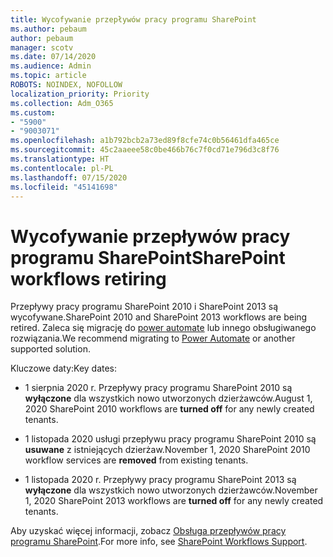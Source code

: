 ```yaml
---
title: Wycofywanie przepływów pracy programu SharePoint
ms.author: pebaum
author: pebaum
manager: scotv
ms.date: 07/14/2020
ms.audience: Admin
ms.topic: article
ROBOTS: NOINDEX, NOFOLLOW
localization_priority: Priority
ms.collection: Adm_O365
ms.custom:
- "5900"
- "9003071"
ms.openlocfilehash: a1b792bcb2a73ed89f8cfe74c0b56461dfa465ce
ms.sourcegitcommit: 45c2aaeee58c0be466b76c7f0cd71e796d3c8f76
ms.translationtype: HT
ms.contentlocale: pl-PL
ms.lasthandoff: 07/15/2020
ms.locfileid: "45141698"
---
```

# <a name="sharepoint-workflows-retiring"></a><span data-ttu-id="9360b-102">Wycofywanie przepływów pracy programu SharePoint</span><span class="sxs-lookup"><span data-stu-id="9360b-102">SharePoint workflows retiring</span></span>

<span data-ttu-id="9360b-103">Przepływy pracy programu SharePoint 2010 i SharePoint 2013 są wycofywane.</span><span class="sxs-lookup"><span data-stu-id="9360b-103">SharePoint 2010 and SharePoint 2013 workflows are being retired.</span></span> <span data-ttu-id="9360b-104">Zaleca się migrację do [power automate](https://docs.microsoft.com/power-automate/getting-started) lub innego obsługiwanego rozwiązania.</span><span class="sxs-lookup"><span data-stu-id="9360b-104">We recommend migrating to [Power Automate](https://docs.microsoft.com/power-automate/getting-started) or another supported solution.</span></span> 

<span data-ttu-id="9360b-105">Kluczowe daty:</span><span class="sxs-lookup"><span data-stu-id="9360b-105">Key dates:</span></span>

- <span data-ttu-id="9360b-106">1 sierpnia 2020 r. Przepływy pracy programu SharePoint 2010 są **wyłączone** dla wszystkich nowo utworzonych dzierżawców.</span><span class="sxs-lookup"><span data-stu-id="9360b-106">August 1, 2020 SharePoint 2010 workflows are **turned off** for any newly created tenants.</span></span>

- <span data-ttu-id="9360b-107">1 listopada 2020 usługi przepływu pracy programu SharePoint 2010 są **usuwane** z istniejących dzierżaw.</span><span class="sxs-lookup"><span data-stu-id="9360b-107">November 1, 2020 SharePoint 2010 workflow services are **removed** from existing tenants.</span></span>

- <span data-ttu-id="9360b-108">1 listopada 2020 r. Przepływy pracy programu SharePoint 2013 są **wyłączone** dla wszystkich nowo utworzonych dzierżawców.</span><span class="sxs-lookup"><span data-stu-id="9360b-108">November 1, 2020 SharePoint 2013 workflows are **turned off** for any newly created tenants.</span></span>

<span data-ttu-id="9360b-109">Aby uzyskać więcej informacji, zobacz [Obsługa przepływów pracy programu SharePoint](https://aka.ms/sp-workflows-support).</span><span class="sxs-lookup"><span data-stu-id="9360b-109">For more info, see [SharePoint Workflows Support](https://aka.ms/sp-workflows-support).</span></span>